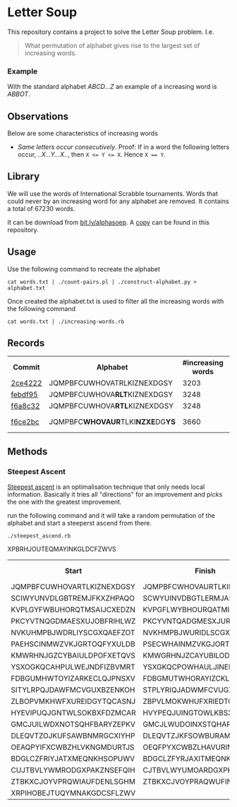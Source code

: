 Letter Soup
===========

This repository contains a project to solve the Letter Soup
problem. I.e.

> What permutation of alphabet gives rise to the largest set of
> increasing words.

### Example

With the standard alphabet *ABCD...Z* an example of a increasing word
is _ABBOT_.

Observations
------------

Below are some characteristics of increasing words

* *Same letters occur consecutively*. Proof: If in a word the
   following letters occur, _..X...Y...X.._, then `X <= Y <= X`. Hence
   `X == Y`.

Library
-------

We will use the words of International Scrabble tournaments. Words
that could never by an increasing word for any alphabet are
removed. It contains a total of 67230 words.

It can be download from
[bit.ly/alphasoep](bit.ly/alphasoep "Link to the words"). A [copy][words] can
be found in this repository.

Usage
-----

Use the following command to recreate the alphabet

```shell
cat words.txt | ./count-pairs.pl | ./construct-alphabet.py > alphabet.txt
```

Once created the alphabet.txt is used to filter all the increasing
words with the following command

```shell
cat words.txt | ./increasing-words.rb
```

Records
-------

<table>
  <tr><th>Commit</th><th>Alphabet</th><th>#increasing words</th><th>Notes</th></tr>
  <tr><td><a href="https://github.com/dvberkel/letter-soup/blob/2ce42220ec8ef0001e89db2461ef0754069d11ad/increasing.txt">2ce4222</a></td><td>JQMPBFCUWHOVATRLKIZNEXDGSY</td><td>3203</td><td></td></tr>
  <tr><td><a href="https://github.com/dvberkel/letter-soup/blob/febdf9500d333c70a2a2b0e28c03c6e9872e0eba/increasing.txt">febdf95</a></td><td>JQMPBFCUWHOVA<strong>RLT</strong>KIZNEXDGSY</td><td>3248</td><td></td></tr>
  <tr><td><a href="https://github.com/dvberkel/letter-soup/blob/f6a8c3276dcaad87b5bf63a92c013d48769544e6/increasing.txt">f6a8c32</a></td><td>JQMPBFCUWHOVA<strong>RTL</strong>KIZNEXDGSY</td><td>3248</td><td></td></tr>
  <tr><td><a href="https://github.com/dvberkel/letter-soup/blob/f6ce2bc42d72a96fdf5ceab4f66ccfd23c173645/increasing.txt">f6ce2bc</a></td><td>JQMPBFC<strong>WHOVAUR</strong>TLKI<strong>NZXE</strong>DG<strong>YS</strong></td><td>3660</td><td>local maximum</td></tr>
</table>

Methods
-------

### Steepest Ascent

[Steepest ascent][ascent] is an optimalisation technique that only
needs local information. Basically it tries all "directions" for an
improvement and picks the one with the greatest improvement.


run the following command and it will take a random permutation of the
alphabet and start a steeperst ascend from there.

```shell
./steepest_ascend.rb
```

<table>
  <tr><th>Start</th><th>Finish</th><th>#increasing words</th><th>Notes</th></tr>
  <tr><td>JQMPBFCUWHOVARTLKIZNEXDGSY</td><td>JQMPBFCWHOVAURTLKINZXE</td><td>3660</td><td>Record</  <tr><td>ABCDEFGHIJKLMNOPQRSTUVWXYZ</td><td>ABCDFGHJKELMOINPQURTVWSXZY</td><td>1488</td><td></td></tr>
  <tr><td>SCIWYUNVDLGBTREMJFKXZHPAQO</td><td>SCWYUINVDBGTLERMJAKFXZPHQO</td><td>679</td><td></td></tr>
  <tr><td>KVPLGYFWBUHORQTMSAIJCXEDZN</td><td>KVPGFLWYBHOURQATMINSJCEXDZ</td><td>1812</td><td></td></tr>
  <tr><td>PKCYVTNQGDMAESXUJOBFRIHLWZ</td><td>PKCYVNTQADGMESXJURBOWFHILZ</td><td>702</td><td></td></tr>
 <tr><td>NVKUHMPBJWDRLIYSCGXQAEFZOT</td><td>NVKHMPBJWURIDLSCGXYQEAFZOT</td><td>858</td><td></td></tr>
  <tr><td>PAEHSCINMWZVKJGRTOQFYXULDB</td><td>PSECWHAINMZVKGJORTQFXYULDB</td><td>1019</td><td></td></tr>
  <tr><td>KMWRHNJGZCYBAIULDPOFXETQVS</td><td>KMWGRHNJZCAYUBILODPFXETQVS</td><td>1655</td><td></td></tr>
  <tr><td>YSXOGKQCAHPULWEJNDFIZBVMRT</td><td>YSXGKQCPOWHAULJINEDFZRBVMT</td><td>1388</td><td></td></tr>
  <tr><td>FDBGUMHWTOYIZARKECLQJPNSXV</td><td>FDBGMUTWHORAYIZCKLEQJPNSXV</td><td>1959</td><td></td></tr>
  <tr><td>SITYLRPQJDAWFMCVGUXBZENKOH</td><td>STPLYRIQJADWMFCVUGXBONZKHE</td><td>900</td><td></td></tr>
  <tr><td>ZLBOPVMKHWFXUREIDGYTQCASNJ</td><td>ZBPVLMOKWHUFXRIEDTGYQCANSJ</td><td>1580</td><td></td></tr>
  <tr><td>HYEVIPUQJGNTWLSOKBXFDZMCAR</td><td>HVYPEQJUINGTOWLKBSXFDZMCAR</td><td>751</td><td></td></tr>
  <tr><td>GMCJUILWDXNOTSQHFBARYZEPKV</td><td>GMCJLWUDOINXSTQHARFBZEPKVY</td><td>1229</td><td></td></tr>
  <tr><td>DLEQVTZOJKUFSAWBNMRGCXIYHP</td><td>DLEQVTZJKFSOWBURAMNGCXHIPY</td><td>860</td><td></td></tr>
  <tr><td>OEAQPYIFXCWBZHLVKNGMDURTJS</td><td>OEQFPYXCWBZLHAVURINKGMDTJS</td><td>1359</td><td></td></tr>
  <tr><td>BDGLCZFRIYJATXMEQNKHSOPUWV</td><td>BDGCLZFYRJAXITMEQNKHOWUPVS</td><td>1342</td><td></td></tr>
  <tr><td>CUJTBVLYWMRODGXPAKZNSEFQIH</td><td>CJTBVLWYUMOARDGXPKZENFSQHI</td><td>1422</td><td></td></tr>
  <tr><td>ZTBKXCJOYVPRQWIAUFDENLSGHM</td><td>ZTBKXCJVOYPRAQWUFINDGLESHM</td><td>1998</td><td></td></tr>
  <tr><td>XRPIHOBEJTUQYMNAKGDCSFLZWV</td><td></td>XPBRHJOUTEQMAYINKGLDCFZWVS<td>1645</td><td></td></tr>
</table>

[words]: https://raw.github.com/dvberkel/letter-soup/master/words.txt
[ascent]: http://en.wikipedia.org/wiki/Gradient_descent
